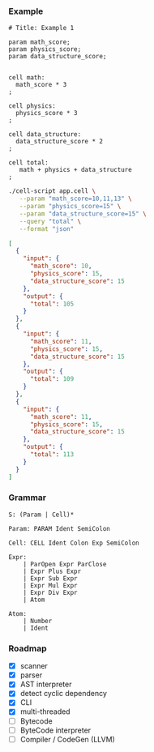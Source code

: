 ### Example

```
# Title: Example 1

param math_score;
param physics_score;
param data_structure_score;


cell math:
  math_score * 3
;

cell physics:
  physics_score * 3
;

cell data_structure:
  data_structure_score * 2
;

cell total:
   math + physics + data_structure
;
```

```sh
./cell-script app.cell \
   --param "math_score=10,11,13" \
   --param "physics_score=15" \
   --param "data_structure_score=15" \
   --query "total" \
   --format "json"
```

```json
[
  {
    "input": {
      "math_score": 10,
      "physics_score": 15,
      "data_structure_score": 15
    },
    "output": {
      "total": 105
    }
  },
  {
    "input": {
      "math_score": 11,
      "physics_score": 15,
      "data_structure_score": 15
    },
    "output": {
      "total": 109
    }
  },
  {
    "input": {
      "math_score": 11,
      "physics_score": 15,
      "data_structure_score": 15
    },
    "output": {
      "total": 113
    }
  }
]
```

### Grammar

```
S: (Param | Cell)*

Param: PARAM Ident SemiColon

Cell: CELL Ident Colon Exp SemiColon

Expr:
    | ParOpen Expr ParClose
    | Expr Plus Expr
    | Expr Sub Expr
    | Expr Mul Expr
    | Expr Div Expr
    | Atom

Atom:
    | Number
    | Ident

```

### Roadmap

- [x] scanner
- [x] parser
- [x] AST interpreter
- [x] detect cyclic dependency
- [x] CLI
- [x] multi-threaded
- [ ] Bytecode
- [ ] ByteCode interpreter
- [ ] Compiler / CodeGen (LLVM)
